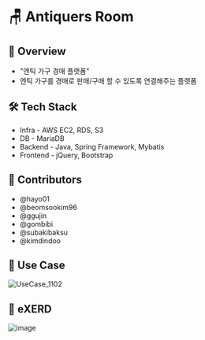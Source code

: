 # 🪑 Antiquers Room

## 👀 Overview

- "엔틱 가구 경매 플랫폼"
- 엔틱 가구를 경매로 판매/구매 할 수 있도록 연결해주는 플랫폼 

## 🛠 Tech Stack
- Infra - AWS EC2, RDS, S3
- DB - MariaDB
- Backend - Java, Spring Framework, Mybatis 
- Frontend - jQuery, Bootstrap 

## 👥 Contributors
- @hayo01
- @beomsookim96
- @ggujin
- @gombibi
- @subakibaksu
- @kimdindoo

## 📃 Use Case
![UseCase_1102](https://user-images.githubusercontent.com/86665569/140708210-ffc9dedb-a5d9-490b-952b-7c011af6468b.png)

## 📃 eXERD
![image](https://user-images.githubusercontent.com/86665569/141430382-0cfca98f-570d-48ad-a93a-1392fea7628d.png)

